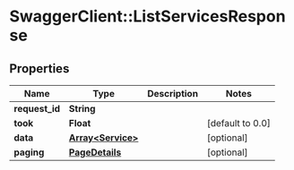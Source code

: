 # SwaggerClient::ListServicesResponse

## Properties
Name | Type | Description | Notes
------------ | ------------- | ------------- | -------------
**request_id** | **String** |  | 
**took** | **Float** |  | [default to 0.0]
**data** | [**Array&lt;Service&gt;**](Service.md) |  | [optional] 
**paging** | [**PageDetails**](PageDetails.md) |  | [optional] 


